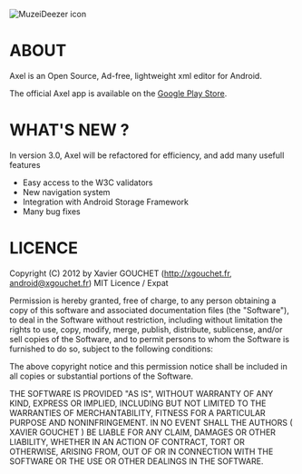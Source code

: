
![MuzeiDeezer icon](https://github.com/xgouchet/Axel/raw/master/Axel/res/drawable-xxhdpi/ic_launcher.png)

# ABOUT

Axel is an Open Source, Ad-free, lightweight xml editor for Android. 

The official Axel app is available on the [Google Play Store](https://play.google.com/store/apps/details?id=fr.xgouchet.xmleditor).

# WHAT'S NEW ?

In version 3.0, Axel will be refactored for efficiency, and add many usefull features 
- Easy access to the W3C validators
- New navigation system
- Integration with Android Storage Framework
- Many bug fixes


# LICENCE

Copyright (C) 2012 by Xavier GOUCHET (http://xgouchet.fr, android@xgouchet.fr)
MIT Licence / Expat

Permission is hereby granted, free of charge, to any person obtaining a copy
of this software and associated documentation files (the "Software"), to deal
in the Software without restriction, including without limitation the rights
to use, copy, modify, merge, publish, distribute, sublicense, and/or sell
copies of the Software, and to permit persons to whom the Software is
furnished to do so, subject to the following conditions:

The above copyright notice and this permission notice shall be included in
all copies or substantial portions of the Software.

THE SOFTWARE IS PROVIDED "AS IS", WITHOUT WARRANTY OF ANY KIND, EXPRESS OR
IMPLIED, INCLUDING BUT NOT LIMITED TO THE WARRANTIES OF MERCHANTABILITY,
FITNESS FOR A PARTICULAR PURPOSE AND NONINFRINGEMENT. IN NO EVENT SHALL THE
AUTHORS ( XAVIER GOUCHET ) BE LIABLE FOR ANY CLAIM, DAMAGES OR OTHER
LIABILITY, WHETHER IN AN ACTION OF CONTRACT, TORT OR OTHERWISE, ARISING FROM,
OUT OF OR IN CONNECTION WITH THE SOFTWARE OR THE USE OR OTHER DEALINGS IN
THE SOFTWARE.